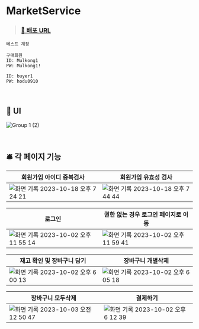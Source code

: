# MarketService


> ### [🚀 배포 URL](https://d1aj463p8fjhgr.cloudfront.net/)



```
테스트 계정

구매회원
ID: Mulkong1
PW: Mulkong1!

ID: buyer1 
PW: hodu0910
```
<br/>

## 🎨 UI

![Group 1 (2)](https://github.com/hmkimm/OpenMarket/assets/124167002/fec84317-07be-4c43-ac49-5b8d6369f125)

<br/>

## 🛎️ 각 페이지 기능

|회원가입 아이디 중복검사|회원가입 유효성 검사|
|---|---|
|![화면 기록 2023-10-18 오후 7 24 21](https://github.com/hmkimm/OpenMarket/assets/124167002/8397db65-7d6b-40b9-ae5f-b6dd7ae11eef)|![화면 기록 2023-10-18 오후 7 44 44](https://github.com/hmkimm/OpenMarket/assets/124167002/d6703b3d-1bbc-4a58-987f-e1ac9b1a08a8)|


|로그인|권한 없는 경우 로그인 페이지로 이동|
|---|---|
|![화면 기록 2023-10-02 오후 11 55 14](https://github.com/hmkimm/OpenMarket/assets/124167002/2794c244-3638-4e91-aa5a-557cfaf37253)|![화면 기록 2023-10-02 오후 11 59 41](https://github.com/hmkimm/OpenMarket/assets/124167002/9e405ad6-1420-44e7-b8e1-03547360e345)|

|재고 확인 및 장바구니 담기|장바구니 개별삭제|
|---|---|
|![화면 기록 2023-10-02 오후 6 00 13](https://github.com/hmkimm/OpenMarket/assets/124167002/a81b0e65-37fc-4c7c-9c2a-162cd69c1727)|![화면 기록 2023-10-02 오후 6 05 18](https://github.com/hmkimm/OpenMarket/assets/124167002/0afa50bf-0396-41ab-bea2-ebf6d4827180)|

|장바구니 모두삭제|결제하기|
|---|---|
|![화면 기록 2023-10-03 오전 12 50 47](https://github.com/hmkimm/OpenMarket/assets/124167002/1c5cf62f-866f-41af-a2b4-730e1f813274)|![화면 기록 2023-10-02 오후 6 12 39](https://github.com/hmkimm/OpenMarket/assets/124167002/684f1411-f833-4f5f-a31c-88ecdf6e4158)|






